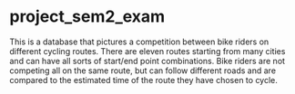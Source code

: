 # project_sem2_exam

 This is a database that pictures a competition between bike riders on different cycling routes. There are eleven routes starting from many cities and can have all sorts of start/end point combinations. Bike riders are not competing all on the same route, but can follow different roads and are compared to the estimated time of the route they have chosen to cycle. 
